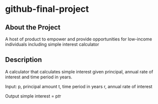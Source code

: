 # github-final-project
## About the Project
A host of product to empower and provide opportunities for low-income individuals including simple interest calculator

## Description
A calculator that calculates simple interest given principal, annual rate of interest and time period in years.

Input:
 p, principal amount
 t, time period in years
 r, annual rate of interest

Output
 simple interest = p*t*r
